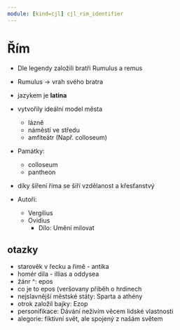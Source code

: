 ```yaml
---
module: [kind=cjl] cjl_rim_identifier
---
```

# Řím
- Dle legendy založili bratři Rumulus a remus
- Rumulus -> vrah svého bratra
- jazykem je **latina**
- vytvořily ideální model města
    - lázně
    - náměstí ve středu
    - amfiteátr (Např. colloseum)

- Památky:
    - colloseum
    - pantheon

- díky šíření říma se šíří vzdělanost a křesťanstvý

- Autoři:
    - Vergilius
    - Ovidius
        - Dílo: Umění milovat


## otazky
- starověk v řecku a řimě - antika
- homér dila - illias a oddysea
- žánr ^: epos
- co je to epos (veršovany přiběh o hrdinech
- nejslavnější městské státy: Sparta a athény
- otrok založil bajky: Ezop
- personifikace: Dávání neživím věcem lidské vlastnosti
- alegorie: fiktivní svět, ale spojený z našám světem
